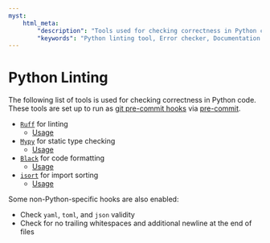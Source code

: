 ```yaml
---
myst:
    html_meta:
        "description": "Tools used for checking correctness in Python code"
        "keywords": "Python linting tool, Error checker, Documentation configuration"
---
```


# Python Linting

The following list of tools is used for checking correctness in Python code.
These tools are set up to run as [git pre-commit hooks](https://pre-commit.com/)
via [pre-commit](https://github.com/pre-commit/pre-commit).

- [`Ruff`](https://github.com/astral-sh/ruff) for linting
  - [Usage](https://github.com/astral-sh/ruff#usage)
- [`Mypy`](https://github.com/python/mypy) for static type checking
  - [Usage](https://github.com/python/mypy#quick-start)
- [`Black`](https://github.com/psf/black) for code formatting
  - [Usage](https://github.com/psf/black#usage)
- [`isort`](https://github.com/PyCQA/isort) for import sorting
  - [Usage](https://github.com/PyCQA/isort#using-isort)

Some non-Python-specific hooks are also enabled:

- Check `yaml`, `toml`, and `json` validity
- Check for no trailing whitespaces and additional newline at the end of files
